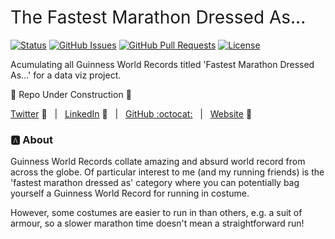 <h1 style="font-weight:normal">
  The Fastest Marathon Dressed As... 
</h1>

[![Status](https://www.repostatus.org/badges/latest/wip.svg)]() [![GitHub Issues](https://img.shields.io/github/issues/wjsutton/fastest_marathon_dressed_as.svg)](https://github.com/wjsutton/fastest_marathon_dressed_as/issues) [![GitHub Pull Requests](https://img.shields.io/github/issues-pr/wjsutton/fastest_marathon_dressed_as.svg)](https://github.com/wjsutton/fastest_marathon_dressed_as/pulls) [![License](https://img.shields.io/badge/license-MIT-blue.svg)](/LICENSE)

Acumulating all Guinness World Records titled 'Fastest Marathon Dressed As...' for a data viz project.

:construction: Repo Under Construction :construction: 

[Twitter][Twitter] :speech_balloon:&nbsp;&nbsp;&nbsp;|&nbsp;&nbsp;&nbsp;[LinkedIn][LinkedIn] :necktie:&nbsp;&nbsp;&nbsp;|&nbsp;&nbsp;&nbsp;[GitHub :octocat:][GitHub]&nbsp;&nbsp;&nbsp;|&nbsp;&nbsp;&nbsp;[Website][Website] :link:

<!--
Quick Link 
-->

[Twitter]:https://twitter.com/WJSutton12
[LinkedIn]:https://www.linkedin.com/in/will-sutton-14711627/
[GitHub]:https://github.com/wjsutton
[Website]:https://wjsutton.github.io/

### :a: About

Guinness World Records collate amazing and absurd world record from across the globe. Of particular interest to me (and my running friends) is the 'fastest marathon dressed as' category where you can potentially bag yourself a Guinness World Record for running in costume.

However, some costumes are easier to run in than others, e.g. a suit of armour, so a slower marathon time doesn't mean a straightforward run!
